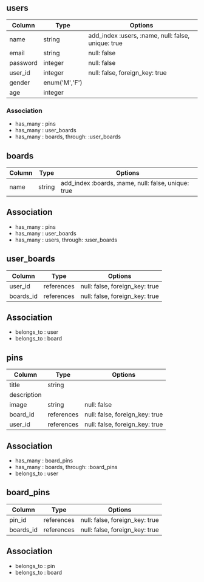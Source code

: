 ## users

|Column|Type|Options|
|------|----|-------|
|name|string|add_index :users, :name, null: false, unique: true|
|email|string|null: false|
|password|integer|null: false|
|user_id|integer|null: false, foreign_key: true|
|gender|enum('M','F')||
|age|integer||

### Association
- has_many : pins
- has_many : user_boards
- has_many : boards, through: :user_boards


## boards
|Column|Type|Options|
|------|----|-------|
|name|string|add_index :boards, :name, null: false, unique: true|

## Association
- has_many : pins
- has_many : user_boards
- has_many : users,  through: :user_boards


## user_boards
|Column|Type|Options|
|------|----|-------|
|user_id|references|null: false, foreign_key: true|
|boards_id|references|null: false, foreign_key: true|

## Association
- belongs_to : user
- belongs_to : board


## pins
|Column|Type|Options|
|------|----|-------|
|title|string||
|description|||
|image|string|null: false|
|board_id|references|null: false, foreign_key: true|
|user_id|references|null: false, foreign_key: true|

## Association
- has_many : board_pins
- has_many : boards, through: :board_pins
- belongs_to : user


## board_pins
|Column|Type|Options|
|------|----|-------|
|pin_id|references|null: false, foreign_key: true|
|boards_id|references|null: false, foreign_key: true|

## Association
- belongs_to : pin
- belongs_to : board

